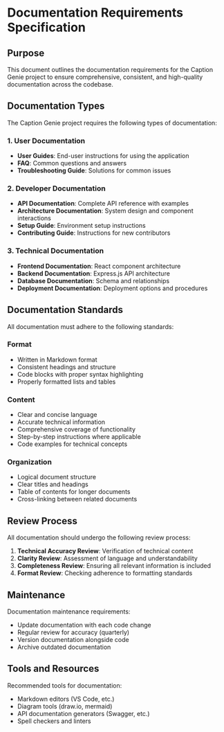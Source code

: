 # Documentation Requirements Specification

## Purpose

This document outlines the documentation requirements for the Caption Genie project to ensure comprehensive, consistent, and high-quality documentation across the codebase.

## Documentation Types

The Caption Genie project requires the following types of documentation:

### 1. User Documentation

- **User Guides**: End-user instructions for using the application
- **FAQ**: Common questions and answers
- **Troubleshooting Guide**: Solutions for common issues

### 2. Developer Documentation

- **API Documentation**: Complete API reference with examples
- **Architecture Documentation**: System design and component interactions
- **Setup Guide**: Environment setup instructions
- **Contributing Guide**: Instructions for new contributors

### 3. Technical Documentation

- **Frontend Documentation**: React component architecture
- **Backend Documentation**: Express.js API architecture
- **Database Documentation**: Schema and relationships
- **Deployment Documentation**: Deployment options and procedures

## Documentation Standards

All documentation must adhere to the following standards:

### Format

- Written in Markdown format
- Consistent headings and structure
- Code blocks with proper syntax highlighting
- Properly formatted lists and tables

### Content

- Clear and concise language
- Accurate technical information
- Comprehensive coverage of functionality
- Step-by-step instructions where applicable
- Code examples for technical concepts

### Organization

- Logical document structure
- Clear titles and headings
- Table of contents for longer documents
- Cross-linking between related documents

## Review Process

All documentation should undergo the following review process:

1. **Technical Accuracy Review**: Verification of technical content
2. **Clarity Review**: Assessment of language and understandability
3. **Completeness Review**: Ensuring all relevant information is included
4. **Format Review**: Checking adherence to formatting standards

## Maintenance

Documentation maintenance requirements:

- Update documentation with each code change
- Regular review for accuracy (quarterly)
- Version documentation alongside code
- Archive outdated documentation

## Tools and Resources

Recommended tools for documentation:

- Markdown editors (VS Code, etc.)
- Diagram tools (draw.io, mermaid)
- API documentation generators (Swagger, etc.)
- Spell checkers and linters 